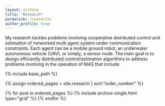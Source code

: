 ```yaml
---
layout: archive
title: "Research"
permalink: /research/
author_profile: true
---
```


My research tackles problems involving cooperative distributed control and estimation of networked multi agent system under communication constraints. Each agent can be a mobile ground robot, an underwater autonomous vehicle (UAV), or simply, a sensor node. The main goal is to design efficiently distributed control/estimation algorithms to address problems involving in the operation of MAS that include:

<nbsp>

{% include base_path %}

{% assign ordered_pages = site.research | sort:"order_number" %}

{% for post in ordered_pages %}
  {% include archive-single.html type="grid" %}
{% endfor %}
